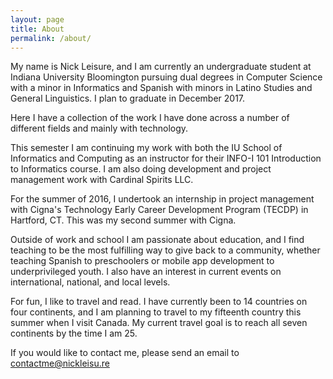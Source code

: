 ```yaml
---
layout: page
title: About
permalink: /about/
---
```


My name is Nick Leisure, and I am currently an undergraduate student at Indiana University Bloomington pursuing dual degrees in Computer Science with a minor in Informatics and Spanish with minors in Latino Studies and General Linguistics. I plan to graduate in December 2017.

Here I have a collection of the work I have done across a number of different fields and mainly with technology.

This semester I am continuing my work with both the IU School of Informatics and Computing as an instructor for their INFO-I 101 Introduction to Informatics course. I am also doing development and project management work with Cardinal Spirits LLC.

For the summer of 2016, I undertook an internship in project management with Cigna's Technology Early Career Development Program (TECDP) in Hartford, CT. This was my second summer with Cigna.

Outside of work and school I am passionate about education, and I find teaching to be the most fulfilling way to give back to a community, whether teaching Spanish to preschoolers or mobile app development to underprivileged youth. I also have an interest in current events on international, national, and local levels. 

For fun, I like to travel and read. I have currently been to 14 countries on four continents, and I am planning to travel to my fifteenth country this summer when I visit Canada. My current travel goal is to reach all seven continents by the time I am 25.

If you would like to contact me, please send an email to contactme@nickleisu.re